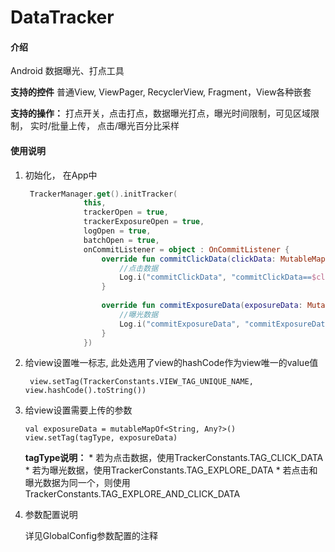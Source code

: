# DataTracker

#### 介绍

Android 数据曝光、打点工具

**支持的控件** 普通View,  ViewPager, RecyclerView, Fragment，View各种嵌套

**支持的操作：** 打点开关，点击打点，数据曝光打点，曝光时间限制，可见区域限制， 实时/批量上传， 点击/曝光百分比采样



#### 使用说明
1. 初始化， 在App中

	```kotlin
	 TrackerManager.get().initTracker(
                 this,
                 trackerOpen = true,
                 trackerExposureOpen = true,
                 logOpen = true,
                 batchOpen = true,
                 onCommitListener = object : OnCommitListener {
                     override fun commitClickData(clickData: MutableMap<String, Any?>?) {
                         //点击数据
                         Log.i("commitClickData", "commitClickData==$clickData")
                     }
     
                     override fun commitExposureData(exposureData: MutableList<MutableMap<String, Any?>?>) {
                         //曝光数据
                         Log.i("commitExposureData", "commitExposureData==$exposureData")
                     }
                 })
	```
2. 给view设置唯一标志, 此处选用了view的hashCode作为view唯一的value值

	```
	 view.setTag(TrackerConstants.VIEW_TAG_UNIQUE_NAME, view.hashCode().toString())
	```
3. 给view设置需要上传的参数

	```
	val exposureData = mutableMapOf<String, Any?>()
	view.setTag(tagType, exposureData)
	```
 	**tagType说明：**
       * 若为点击数据，使用TrackerConstants.TAG_CLICK_DATA
       * 若为曝光数据，使用TrackerConstants.TAG_EXPLORE_DATA
       * 若点击和曝光数据为同一个，则使用TrackerConstants.TAG_EXPLORE_AND_CLICK_DATA

4. 参数配置说明

	详见GlobalConfig参数配置的注释
